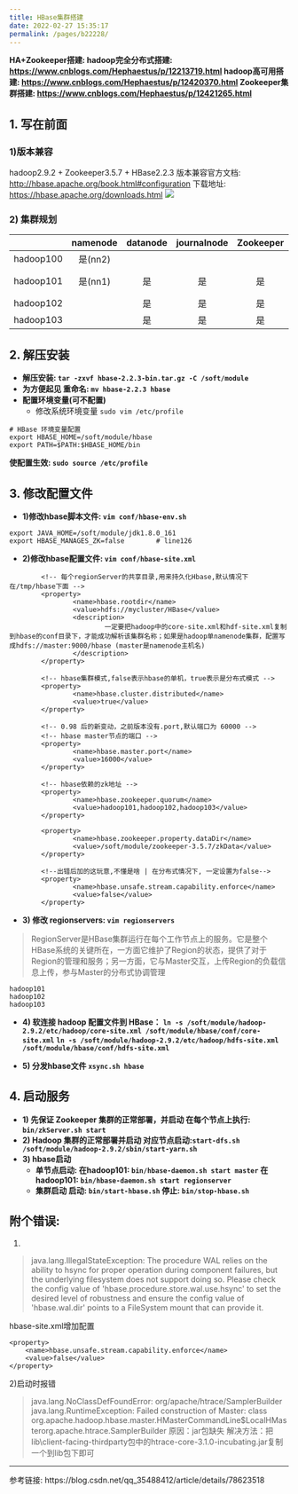 ```yaml
---
title: HBase集群搭建
date: 2022-02-27 15:35:17
permalink: /pages/b22228/
---
```

**HA+Zookeeper搭建: 
hadoop完全分布式搭建: https://www.cnblogs.com/Hephaestus/p/12213719.html
hadoop高可用搭建: https://www.cnblogs.com/Hephaestus/p/12420370.html
Zookeeper集群搭建: https://www.cnblogs.com/Hephaestus/p/12421265.html**

## 1. 写在前面
### 1)版本兼容
hadoop2.9.2 + Zookeeper3.5.7 + HBase2.2.3
版本兼容官方文档: http://hbase.apache.org/book.html#configuration
下载地址:  https://hbase.apache.org/downloads.html
![](https://img2020.cnblogs.com/blog/1798447/202003/1798447-20200302220431595-1811505456.png)

### 2) 集群规划

|        | **namenode** | **datanode** |**journalnode** |**Zookeeper** | **HBase** |
| :----: | :----: | :----: | :----: | :----: |  :----: |
|hadoop100| 是(nn2) |      |    |    |HMaster|
|hadoop101| 是(nn1) |  是  |是|是|  备份HMaster<br/>HRegionServer  |
|hadoop102|         |  是  |是|是|  HRegionServer  |
|hadoop103|         |  是  |是|是|  HRegionServer  |

## 2. 解压安装
- **解压安装: `tar -zxvf hbase-2.2.3-bin.tar.gz -C /soft/module`**
- **为方便起见 重命名: `mv hbase-2.2.3 hbase`**
- **配置环境变量(可不配置)**
    - 修改系统环境变量 `sudo vim /etc/profile`
```
# HBase 环境变量配置
export HBASE_HOME=/soft/module/hbase  
export PATH=$PATH:$HBASE_HOME/bin
```
**使配置生效: `sudo source /etc/profile`** 

## 3. 修改配置文件
- **1)修改hbase脚本文件: `vim conf/hbase-env.sh`**
```
export JAVA_HOME=/soft/module/jdk1.8.0_161
export HBASE_MANAGES_ZK=false        # line126
```

- **2)修改hbase配置文件: `vim conf/hbase-site.xml`**
```
        <!-- 每个regionServer的共享目录,用来持久化Hbase,默认情况下在/tmp/hbase下面 -->
        <property>
                <name>hbase.rootdir</name>
                <value>hdfs://mycluster/HBase</value>
                <description>
                        一定要把hadoop中的core-site.xml和hdf-site.xml复制到hbase的conf目录下，才能成功解析该集群名称；如果是hadoop单namenode集群，配置写成hdfs://master:9000/hbase (master是namenode主机名)
                </description>
        </property>

        <!-- hbase集群模式,false表示hbase的单机，true表示是分布式模式 -->
        <property>
                <name>hbase.cluster.distributed</name>
                <value>true</value>
        </property>

        <!-- 0.98 后的新变动，之前版本没有.port,默认端口为 60000 -->
        <!-- hbase master节点的端口 -->
        <property>
                <name>hbase.master.port</name>
                <value>16000</value>
        </property>

        <!-- hbase依赖的zk地址 -->
        <property>
                <name>hbase.zookeeper.quorum</name>
                <value>hadoop101,hadoop102,hadoop103</value>
        </property>

        <property>
                <name>hbase.zookeeper.property.dataDir</name>
                <value>/soft/module/zookeeper-3.5.7/zkData</value>
        </property>

        <!--出错后加的这玩意,不懂是啥 | 在分布式情况下, 一定设置为false-->
        <property>
                <name>hbase.unsafe.stream.capability.enforce</name>
                <value>false</value>
        </property>
```
- **3) 修改 regionservers: `vim regionservers`**
>RegionServer是HBase集群运行在每个工作节点上的服务。它是整个HBase系统的关键所在，一方面它维护了Region的状态，提供了对于Region的管理和服务；另一方面，它与Master交互，上传Region的负载信息上传，参与Master的分布式协调管理
```
hadoop101
hadoop102
hadoop103
```
- **4) 软连接 hadoop 配置文件到 HBase：**
    **`ln -s /soft/module/hadoop-2.9.2/etc/hadoop/core-site.xml /soft/module/hbase/conf/core-site.xml`**
    **`ln -s /soft/module/hadoop-2.9.2/etc/hadoop/hdfs-site.xml /soft/module/hbase/conf/hdfs-site.xml`**

- **5) 分发hbase文件 `xsync.sh hbase`**

## 4. 启动服务
- **1) 先保证 Zookeeper 集群的正常部署，并启动 在每个节点上执行: `bin/zkServer.sh start`**
- **2) Hadoop 集群的正常部署并启动 对应节点启动:`start-dfs.sh /soft/module/hadoop-2.9.2/sbin/start-yarn.sh`**
- **3) hbase启动**
    - **单节点启动:
        在hadoop101: `bin/hbase-daemon.sh start master`
        在hadoop101: `bin/hbase-daemon.sh start regionserver`**
    - **集群启动
        启动: `bin/start-hbase.sh`
        停止: `bin/stop-hbase.sh`**


## 附个错误:
1)
>java.lang.IllegalStateException: The procedure WAL relies on the ability to hsync for proper operation during component failures, but the underlying filesystem does not support doing so. Please check the config value of 'hbase.procedure.store.wal.use.hsync' to set the desired level of robustness and ensure the config value of 'hbase.wal.dir' points to a FileSystem mount that can provide it.

hbase-site.xml增加配置 
```
<property>
    <name>hbase.unsafe.stream.capability.enforce</name>
    <value>false</value>
</property>
```
2)启动时报错
>java.lang.NoClassDefFoundError: org/apache/htrace/SamplerBuilder
java.lang.RuntimeException: Failed construction of Master: 
class org.apache.hadoop.hbase.master.HMasterCommandLine$LocalHMasterorg.apache.htrace.SamplerBuilder
原因：jar包缺失
解决方法：把lib\client-facing-thirdparty包中的htrace-core-3.1.0-incubating.jar复制一个到lib包下即可

<hr/>
参考链接: https://blog.csdn.net/qq_35488412/article/details/78623518